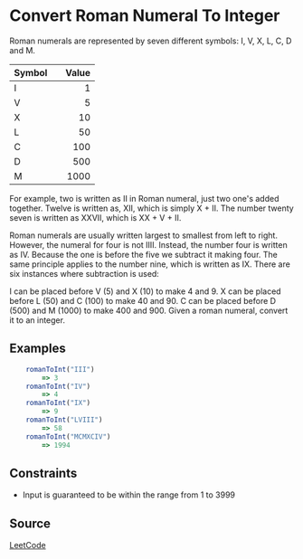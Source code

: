 # Convert Roman Numeral To Integer

Roman numerals are represented by seven different symbols: I, V, X, L, C, D and M.

| Symbol   |            |  Value |
|----------|:-------------:|------:|
| I |   | 1 |
| V |   | 5 |
| X |   | 10 |
| L |   | 50 |
| C |   | 100 |
| D |   | 500 |
| M |   | 1000 |

For example, two is written as II in Roman numeral, just two one's added together. Twelve is written as, XII, which is simply X + II. The number twenty seven is written as XXVII, which is XX + V + II.

Roman numerals are usually written largest to smallest from left to right. However, the numeral for four is not IIII. Instead, the number four is written as IV. Because the one is before the five we subtract it making four. The same principle applies to the number nine, which is written as IX. There are six instances where subtraction is used:

I can be placed before V (5) and X (10) to make 4 and 9. 
X can be placed before L (50) and C (100) to make 40 and 90. 
C can be placed before D (500) and M (1000) to make 400 and 900.
Given a roman numeral, convert it to an integer.

## Examples

```javascript
    romanToInt("III")
        => 3
    romanToInt("IV")
        => 4
    romanToInt("IX")
        => 9
    romanToInt("LVIII")
        => 58
    romanToInt("MCMXCIV")
        => 1994
```

## Constraints
- Input is guaranteed to be within the range from 1 to 3999


## Source
[LeetCode](https://leetcode.com/problems/roman-to-integer/)